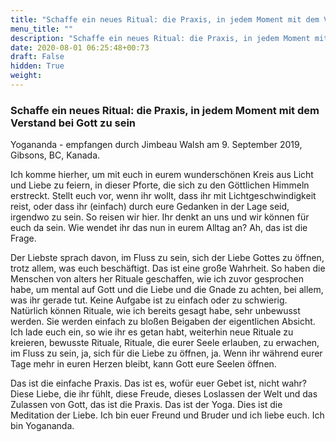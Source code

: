 ```yaml
---
title: "Schaffe ein neues Ritual: die Praxis, in jedem Moment mit dem Verstand bei Gott zu sein"
menu_title: ""
description: "Schaffe ein neues Ritual: die Praxis, in jedem Moment mit dem Verstand bei Gott zu sein"
date: 2020-08-01 06:25:48+00:73
draft: False
hidden: True
weight:
---
```

### Schaffe ein neues Ritual: die Praxis, in jedem Moment mit dem Verstand bei Gott zu sein

Yogananda - empfangen durch Jimbeau Walsh am 9. September 2019, Gibsons, BC, Kanada.

Ich komme hierher, um mit euch in eurem wunderschönen Kreis aus Licht und Liebe zu feiern, in dieser Pforte, die sich zu den Göttlichen Himmeln erstreckt. Stellt euch vor, wenn ihr wollt, dass ihr mit Lichtgeschwindigkeit reist, oder dass ihr (einfach) durch eure Gedanken in der Lage seid, irgendwo zu sein. So reisen wir hier. Ihr denkt an uns und wir können für euch da sein. Wie wendet ihr das nun in eurem Alltag an? Ah, das ist die Frage.

Der Liebste sprach davon, im Fluss zu sein, sich der Liebe Gottes zu öffnen, trotz allem, was euch beschäftigt. Das ist eine große Wahrheit. So haben die Menschen von alters her Rituale geschaffen, wie ich zuvor gesprochen habe, um mental auf Gott und die Liebe und die Gnade zu achten, bei allem, was ihr gerade tut. Keine Aufgabe ist zu einfach oder zu schwierig. Natürlich können Rituale, wie ich bereits gesagt habe, sehr unbewusst werden. Sie werden einfach zu bloßen Beigaben der eigentlichen Absicht. Ich lade euch ein, so wie ihr es getan habt, weiterhin neue Rituale zu kreieren, bewusste Rituale, Rituale, die eurer Seele erlauben, zu erwachen, im Fluss zu sein, ja, sich für die Liebe zu öffnen, ja. Wenn ihr während eurer Tage mehr in euren Herzen bleibt, kann Gott eure Seelen öffnen.

Das ist die einfache Praxis. Das ist es, wofür euer Gebet ist, nicht wahr? Diese Liebe, die ihr fühlt, diese Freude, dieses Loslassen der Welt und das Zulassen von Gott, das ist die Praxis. Das ist der Yoga. Dies ist die Meditation der Liebe. Ich bin euer Freund und Bruder und ich liebe euch. Ich bin Yogananda.
